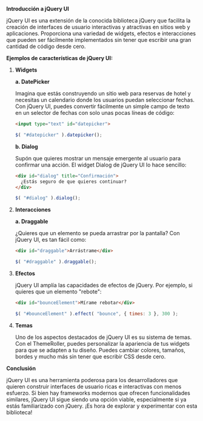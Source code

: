 **Introducción a jQuery UI**

jQuery UI es una extensión de la conocida biblioteca jQuery que facilita la creación de interfaces de usuario interactivas y atractivas en sitios web y aplicaciones. Proporciona una variedad de widgets, efectos e interacciones que pueden ser fácilmente implementados sin tener que escribir una gran cantidad de código desde cero.

**Ejemplos de características de jQuery UI:**

1. **Widgets**

   **a. DatePicker**
   
   Imagina que estás construyendo un sitio web para reservas de hotel y necesitas un calendario donde los usuarios puedan seleccionar fechas. Con jQuery UI, puedes convertir fácilmente un simple campo de texto en un selector de fechas con solo unas pocas líneas de código:

   ```html
   <input type="text" id="datepicker">
   ```

   ```javascript
   $( "#datepicker" ).datepicker();
   ```

   **b. Dialog**
   
   Supón que quieres mostrar un mensaje emergente al usuario para confirmar una acción. El widget Dialog de jQuery UI lo hace sencillo:

   ```html
   <div id="dialog" title="Confirmación">
     ¿Estás seguro de que quieres continuar?
   </div>
   ```

   ```javascript
   $( "#dialog" ).dialog();
   ```

2. **Interacciones**

   **a. Draggable**
   
   ¿Quieres que un elemento se pueda arrastrar por la pantalla? Con jQuery UI, es tan fácil como:

   ```html
   <div id="draggable">Arrástrame</div>
   ```

   ```javascript
   $( "#draggable" ).draggable();
   ```

3. **Efectos**

   jQuery UI amplía las capacidades de efectos de jQuery. Por ejemplo, si quieres que un elemento "rebote":

   ```html
   <div id="bounceElement">Mírame rebotar</div>
   ```

   ```javascript
   $( "#bounceElement" ).effect( "bounce", { times: 3 }, 300 );
   ```

4. **Temas**

   Uno de los aspectos destacados de jQuery UI es su sistema de temas. Con el ThemeRoller, puedes personalizar la apariencia de tus widgets para que se adapten a tu diseño. Puedes cambiar colores, tamaños, bordes y mucho más sin tener que escribir CSS desde cero.

**Conclusión**

jQuery UI es una herramienta poderosa para los desarrolladores que quieren construir interfaces de usuario ricas e interactivas con menos esfuerzo. Si bien hay frameworks modernos que ofrecen funcionalidades similares, jQuery UI sigue siendo una opción viable, especialmente si ya estás familiarizado con jQuery. ¡Es hora de explorar y experimentar con esta biblioteca!
